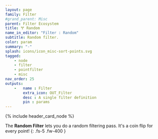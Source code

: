 ```yaml
---
layout: page
family: Filter
#grand_parent: Misc
parent: Filter Ecosystem
title: 🝖 Random
name_in_editor: "Filter : Random"
subtitle: Random filter.
color: param
summary: "-"
splash: icons/icon_misc-sort-points.svg
tagged: 
    - node
    - filter
    - pointfilter
    - misc
nav_order: 25
outputs:
    -   name : Filter
        extra_icon: OUT_Filter
        desc : A single filter definition
        pin : params
---
```


{% include header_card_node %}

The **Random Filter** lets you do a random filtering pass. It's a coin flip for every point!
{: .fs-5 .fw-400 } 
